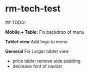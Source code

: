 # rm-tech-test


## TODO:

**Mobile + Table:**
Fix backdrop of menu

**Tablet view**
Add logo to menu

**Gemeral**
Fix Larger tablet view
  - price table: remove side padding
  - decrease font of navbar